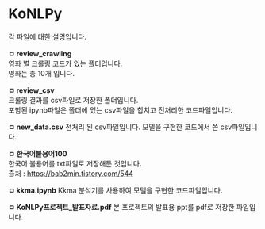 # KoNLPy
각 파일에 대한 설명입니다.

**ㅁ review_crawling**   
영화 별 크롤링 코드가 있는 폴더입니다.   
영화는 총 10개 입니다.   

**ㅁ review_csv**   
크롤링 결과를 csv파일로 저장한 폴더입니다.   
포함된 ipynb파일은 폴더에 있는 csv파일을 합치고 전처리한 코드파일입니다.   

**ㅁ new_data.csv**
전처리 된 csv파일입니다.
모델을 구현한 코드에서 쓴 csv파일입니다.

**ㅁ 한국어불용어100**   
한국어 불용어를 txt파일로 저장해둔 것입니다.   
출처 : https://bab2min.tistory.com/544

**ㅁ kkma.ipynb**
Kkma 분석기를 사용하여 모델을 구현한 코드파일입니다.

**ㅁ KoNLPy프로젝트_발표자료.pdf**
본 프로젝트의 발표용 ppt를 pdf로 저장한 파일입니다.
